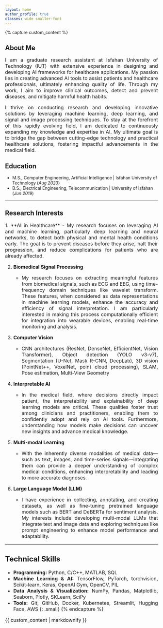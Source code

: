 ```yaml
---
layout: home
author_profile: true
classes: wide smaller-font
---
```


{% capture custom_content %}
## About Me
<div style="text-align: justify; font-size: 16px;">
I am a graduate research assistant at Isfahan University of Technology (IUT) with extensive experience in designing and developing AI frameworks for healthcare applications. My passion lies in creating advanced AI tools to assist patients and healthcare professionals, ultimately enhancing quality of life. Through my work, I aim to improve clinical outcomes, detect and prevent diseases, and mitigate harmful health habits.

I thrive on conducting research and developing innovative solutions by leveraging machine learning, deep learning, and signal and image processing techniques. To stay at the forefront of this rapidly evolving field, I am  dedicated to continuously expanding my knowledge and expertise in AI. My ultimate goal is to bridge the gap between cutting-edge technology and practical healthcare solutions, fostering impactful advancements in the medical field.


</div>

## Education						       		
- M.S.,  Computer Engineering, Artificial Intelligence	| Isfahan University of Technology (_Aug 2023_)	 			        		
- B.S.,  Electrical Engineering, Telecommunication | University of Isfahan (_Jun 2019_)


---
## Research Interests
<div style="text-align: justify; font-size: 16px;">
1. **AI in Healthcare**
   - My research focuses on leveraging AI and machine learning, particularly deep learning and neural networks, to detect both physical and mental health conditions early. The goal is to prevent diseases before they arise, halt their progression, and reduce complications for patients who are already affected.
  
2. **Biomedical Signal Processing**
   - My research focuses on extracting meaningful features from biomedical signals, such as ECG and EEG, using time-frequency domain techniques like wavelet transform. These features, when considered as data representations in machine learning models, enhance the accuracy and efficiency of signal interpretation. I am particularly interested in making this process computationally efficient for integration into wearable devices, enabling real-time monitoring and analysis.


3. **Computer Vision**
   - CNN architectures (ResNet, DenseNet, EfficientNet, Vision Transformer), Object detection (YOLO v3-v7), Segmentation (U-Net, Mask R-CNN, DeepLab), 3D vision (PointNet++, VoxelNet, point cloud processing), SLAM, Pose estimation, Multi-View Geometry

4. **Interpretable AI**
   - In the medical field, where decisions directly impact patient, the interpretability and explainability of deep learning models are critical. These qualities foster trust among clinicians and practitioners, enabling them to confidently adopt and rely on AI tools. Furthermore, understanding how models make decisions can uncover new insights and advance medical knowledge.

5. **Multi-modal Learning**
   - With the inherently diverse modalities of medical data—such as text, images, and time-series signals—integrating them can provide a deeper understanding of complex medical conditions, enhancing interpretability and leading to more accurate diagnoses.

6. **Large Language Model (LLM)**
   - I have experience in collecting, annotating, and creating datasets, as well as fine-tuning pretrained language models such as BERT and DeBERTa for sentiment analysis. My interests include developing multi-modal LLMs that integrate text and image data and exploring techniques like prompt engineering to enhance model performance and adaptability.

---
## Technical Skills
- **Programming:** Python, C/C++, MATLAB, SQL
- **Machine Learning & AI:** TensorFlow, PyTorch, torchvision, Scikit-learn, Keras, OpenAI Gym, OpenCV, PIL
- **Data Analysis & Visualization:** NumPy, Pandas, Matplotlib, Seaborn, Plotly, SKLearn, SciPy
- **Tools:** Git, GitHub, Docker, Kubernetes, Streamlit, Hugging Face, AWS
{: .small}
{% endcapture %}

{{ custom_content | markdownify }}

